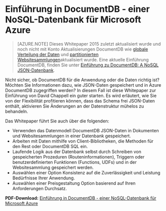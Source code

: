 <properties 
    pageTitle="Einführung in DocumentDB - einer NoSQL-Datenbank für Microsoft Azure | Microsoft Azure" 
    description="Laden Sie ein Whitepaper von David Chappell zu DocumentDB, einer verwalteten NoSQL-Datenbank auf Azure." 
    services="documentdb" 
    documentationCenter="" 
    authors="mimig1" 
    manager="jhubbard" 
    editor=""/>

<tags 
    ms.service="documentdb" 
    ms.workload="data-services" 
    ms.tgt_pltfrm="na" 
    ms.devlang="na" 
    ms.topic="article" 
    ms.date="10/27/2016" 
    ms.author="mimig"/>

# <a name="introducing-documentdb---a-nosql-database-for-microsoft-azure"></a>Einführung in DocumentDB - einer NoSQL-Datenbank für Microsoft Azure 

> [AZURE.NOTE] Dieses Whitepaper 2015 zuletzt aktualisiert wurde und noch nicht mit Konto Aktualisierungen DocumentDB wie [globale Verteilung der Daten](documentdb-distribute-data-globally.md) und [partitionierten Websitesammlungen](documentdb-partition-data.md)aktualisiert wurde. Eine aktuelle Einführung DocumentDB, finden Sie unter [Einführung zu DocumentDB: A NoSQL JSON-Datenbank](documentdb-introduction.md).

Nicht sicher, ob DocumentDB für die Anwendung oder die Daten richtig ist? Möchten Sie Informationen dazu, wie JSON-Daten gespeichert und in Azure DocumentDB zugegriffen werden? In diesem Fall ist diese Whitepaper zur Einführung von David Chappell ein guter starten. Es wird erläutert, wie Sie von der Flexibilität profitieren können, dass das Schema frei JSON-Daten enthält, aktivieren Sie Änderungen an der Datenstruktur mühelos zu behandeln. 

Das Whitepaper führt Sie auch über die folgenden:

 - Verwenden das Datenmodell DocumentDB JSON-Daten in Dokumenten und Websitesammlungen in einer Datenbank gespeichert. 
 - Arbeiten mit Daten mithilfe von Client-Bibliotheken, die Methoden für den Rest oder DocumentDB SQL ein. 
 - Laufende Logik aus der Datenbank selbst durch Schreiben von gespeicherten Prozeduren (Routeninformationen), Triggern oder benutzerdefinierten Funktionen (Functions, UDFs) und in der Websitesammlung gespeichert werden.
 - Auswählen einer Option Konsistenz auf die Zuverlässigkeit und Leistung Bedürfnisse Ihrer Anwendung.
 - Auswählen einer Preisgestaltung Option basierend auf Ihren Anforderungen Durchsatz.

**PDF-Download:** [Einführung in DocumentDB - einer NoSQL-Datenbank für Microsoft Azure](http://go.microsoft.com/fwlink/?LinkId=511318)
 
